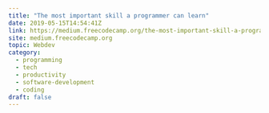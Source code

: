 ```yaml
---
title: "The most important skill a programmer can learn"
date: 2019-05-15T14:54:41Z
link: https://medium.freecodecamp.org/the-most-important-skill-a-programmer-can-learn-9d410c786baf?source=rss----336d898217ee---4&utm_medium=RSS&utm_source=hune
site: medium.freecodecamp.org
topic: Webdev
category:
  - programming
  - tech
  - productivity
  - software-development
  - coding
draft: false
---
```

